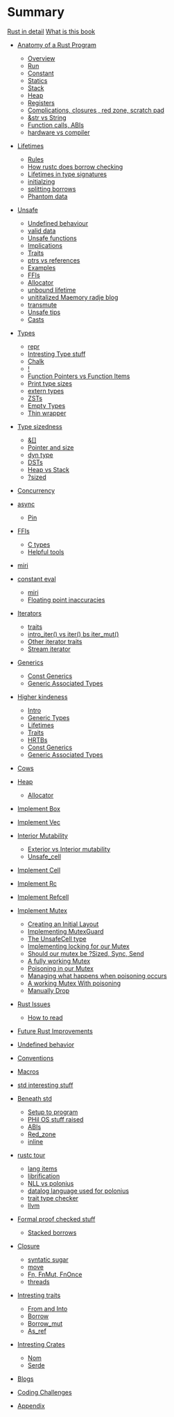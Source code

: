 # Summary

[Rust in detail](index.html)
[What is this book](Prefix/what_is_this_book.md)


- [Anatomy of a Rust Program](ch01/intro_anatomy.md)
  - [Overview](ch01/overview.md)
  - [Run](ch01/exec.md)
  - [Constant](ch01/constant.md)
  - [Statics](ch01/statics.md)
  - [Stack](ch01/stack.md)
  - [Heap](ch01/heap.md)
  - [Registers]()
  - [Complications, closures , red zone, scratch pad]()
  - [&str vs String]()
  - [Function calls, ABIs](ch01/function_calls.md)
  - [hardware vs compiler](ch01/hardware_vs_compiler.md)


- [Lifetimes](ch02/intro_lifetimes.md)
  - [Rules]()
  - [How rustc does borrow checking]()
  - [Lifetimes in type signatures]()
  - [initialzing]()
  - [splitting borrows]()
  - [Phantom data]()


- [Unsafe](ch03/intro_unsafe.md)
  - [Undefined behaviour]()
  - [valid data]()
  - [Unsafe functions]()
  - [Implications]()
  - [Traits]()
  - [ptrs vs references]()
  - [Examples]()
  - [FFIs]()
  - [Allocator]()
  - [unbound lifetime]()
  - [unititalized Maemory radje blog]()
  - [transmute]()
  - [Unsafe tips]()
  - [Casts]()


- [Types](ch04/intro_types.md)
  - [repr]()
  - [Intresting Type stuff]()
  - [Chalk]()
  - [!]()
  - [Function Pointers vs Function Items]()
  - [Print type sizes]()
  - [extern types]()
  - [ZSTs]()
  - [Empty Types]()
  - [Thin wrapper]()
  
- [Type sizedness](ch05/intro_type_sizedness.md)
  - [&[]]()
  - [Pointer and size]()
  - [dyn type]()
  - [DSTs]()
  - [Heap vs Stack]()
  - [?sized]()
 
  
- [Concurrency](ch06/intro_concur.md)

- [async](ch07/intro_async.md)
  - [Pin]()
  
- [FFIs](ch08/intro_FFIs.md)
  - [C types]()
  - [Helpful tools]()

- [miri](ch09/intro_miri.md)

- [constant eval](ch10/intro_const_eval.md)
  - [miri]()
  - [Floating point inaccuracies]()

- [Iterators](ch11/intro_iterators.md)
  - [traits]()
  - [intro_iter() vs iter() bs iter_mut()]()
  - [Other iterator traits]()
  - [Stream iterator]()
  
- [Generics](ch12/intro_generics.md)
  - [Const Generics]()
  - [Generic Associated Types]()
  
- [Higher kindeness](ch13/intro_high_kind.md)
  - [Intro]()
  - [Generic Types]()
  - [Lifetimes]()
  - [Traits]()
  - [HRTBs]()
  - [Const Generics]()
  - [Generic Associated Types]()
  
- [Cows](ch14/intro_cows.md)

- [Heap](ch15/intro_heap.md)
  - [Allocator]()

- [Implement Box](ch16/intro_impl_box.md)

- [Implement Vec](ch17/intro_impl_vec.md)


- [Interior Mutability](ch18/intro_inter_mut.md)
  - [Exterior vs Interior mutability]()
  - [Unsafe_cell]()
  
  
- [Implement Cell](ch19/intro_impl_cell.md)

- [Implement Rc](ch20/intro_impl_rc.md)

- [Implement Refcell](ch21/intro_impl_refcell.md)

- [Implement Mutex](ch22/intro_impl_mutex.md)
  - [Creating an Initial Layout](ch22/impl_mutex_initial_layout.md)
  - [Implementing MutexGuard](ch22/impl_mutex_guard.md)
  - [The UnsafeCell type](ch22/impl_mutex_unsafe_cell.md)
  - [Implementing locking for our Mutex](ch22/impl_mutex_locking.md)
  - [Should our mutex be ?Sized, Sync, Send](ch22/impl_mutex_auto_traits.md)
  - [A fully working Mutex](ch22/impl_mutex_review_no_poison.md)
  - [Poisoning in our Mutex](ch22/impl_mutex_poison.md)
  - [Managing what happens when poisoning occurs](ch22/impl_mutex_poison_error.md)
  - [A working Mutex With poisoning](ch22/impl_mutex_final.md)
  - [Manually Drop]()

- [Rust Issues]()
  - [How to read]()

- [Future Rust Improvements]()

- [Undefined behavior]()

- [Conventions]()

- [Macros]()

- [std interesting stuff]()

- [Beneath std]()
  - [Setup to program]()
  - [PHil OS stuff raised]()
  - [ABIs]()
  - [Red_zone]()
  - [inline]()
  
- [rustc tour]()
  - [lang items]()
  - [librification]()
  - [NLL vs polonius]()
  - [datalog language used for polonius]()
  - [trait type checker]()
  - [llvm]()
  
- [Formal proof checked stuff]()
  - [Stacked borrows]()

- [Closure]()
  - [syntatic sugar]()
  - [move]()
  - [Fn, FnMut, FnOnce]()
  - [threads]()

- [Intresting traits]()
  - [From and Into]()
  - [Borrow]()
  - [Borrow_mut]()
  - [As_ref]()
 
- [Intresting Crates]()
  - [Nom]()
  - [Serde]()
  
- [Blogs]()
  
- [Coding Challenges]()

- [Appendix]()
 

